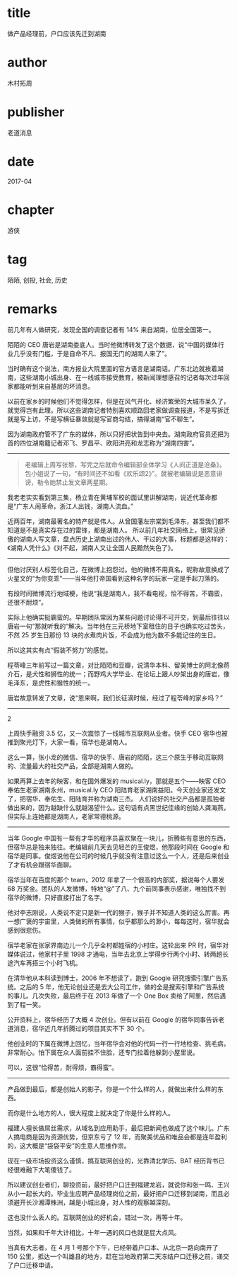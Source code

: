 # title
做产品经理前，户口应该先迁到湖南

# author
木村拓周

# publisher
老道消息

# date
2017-04

# chapter
游侠

# tag
陌陌, 创投, 社会, 历史

# remarks
前几年有人做研究，发现全国的调查记者有 14% 来自湖南，位居全国第一。

陌陌的 CEO 唐岩是湖南娄底人。当时他微博转发了这个数据，说“中国的媒体行业几乎没有门槛，于是自命不凡、报国无门的湖南人来了”。

当时确有这个说法，南方报业大院里面的官方语言是湖南话。广东北边就挨着湖南，这些湖南小城出身、在一线城市接受教育，被新闻理想感召的记者每次过年回家都能听到来自基层的坏消息。

以前在家乡的时候他们不觉得怎样，但是在风气开化、经济繁荣的大城市呆久了，就觉得岂有此理。所以这些湖南记者特别喜欢顺路回老家做调查报道，不是写拆迁就是写上访，不是写横征暴敛就是写官商勾结，搞得湖南“官不聊生”。

因为湖南政府管不了广东的媒体，所以只好把状告到中央去。湖南政府官员还把为首的四位湖南籍记者邓飞、罗昌平、欧阳洪亮和龙志称为“湖南四害”。

---

>  老编辑上周写张黎，写完之后就命令编辑部全体学习《人间正道是沧桑》。包小姐说了一句，“有时间还不如看《欢乐颂2》”。就被老编辑说是恶意诽谤，勒令她禁止发文章两星期。

我老老实实看到第三集，杨立青在黄埔军校的面试里讲解湖南，说近代革命都是“广东人闹革命，浙江人出钱，湖南人流血。”

近两百年，湖南最著名的特产就是伟人。从曾国藩左宗棠到毛泽东，甚至我们都不知道是不是真实存在过的雷锋，都是湖南人。
所以前几年社交网络上，很常见骄傲的湖南人写文章，盘点历史上湖南出过的伟人、干过的大事，标题都是这样的：《湖南人凭什么》《对不起，湖南人又让全国人民黯然失色了》。

---

但他讨厌别人标签化自己，在微博上抱怨过。他的微博不用真名，昵称故意换成了火星文的“为你变乖”——当年他打帝国看到这种名字的玩家一定是手起刀落的。

有段时间微博流行地域梗，他说“我是湖南人，我不看电视，恰不得苦，不霸蛮，还很不耐烦”。

实际上他确实挺霸蛮的。早期团队常因为某些问题讨论得不可开交，到最后往往以唐岩一句“那就听我的”解决。当年他在三元桥地下室租住的日子也确实吃过苦头，不然 25 岁生日那份 13 块的水煮肉片饭，不会成为他为数不多能记住的生日。

所以这其实有点“假装不努力”的感觉。

程苓峰三年前写过一篇文章，对比陌陌和豆瓣，说清华本科、留美博士的阿北像蒋介石，是犬性和狮性的统一；而野鸡大学毕业、在论坛上跟人吵架出身的唐岩，像毛泽东，是虎性和猴性的统一。

唐岩故意转发了文章，说“恩来啊，我们长征滴时候，经过了程苓峰的家乡吗？”

---

2   

上周快手融资 3.5 亿，又一次震惊了一线城市互联网从业者。快手 CEO 宿华也被推到聚光灯下，大家一看，宿华也是湖南人。

这么一算，张小龙的微信、宿华的快手、唐岩的陌陌，这三个原生于移动互联网的、流量最大的社交产品，全部是湖南人做的。

如果再算上去年的映客，和在国外爆发的 musical.ly，那就是五个——映客 CEO 奉佑生老家湖南永州，musical.ly CEO 阳陆育老家湖南益阳。今天创业家还发文了，把宿华、奉佑生、阳陆育并称为湖南三杰。
人们说好的社交产品都是孤独者做出来的，因为越缺什么就越渴望什么。这句话有点黑世纪佳缘的创始人龚海燕，但实际上连她都是湖南人，老家常德桃源。

---

当年 Google 中国有一帮有才华的程序员喜欢聚在一块儿，折腾些有意思的东西，但宿华总是独来独往。老编辑前几天去见轻芒的王俊煜，他那段时间在 Google 和宿华是同事。俊煜说他在公司的时候几乎就没有注意过这么一个人，还是后来创业了才有机会跟宿华面聊。

宿华当年在百度的那个 team，2012 年拿了一个很高的内部奖，据说每个人要发 68 万奖金。团队的人发微博，特地“@”了八、九个前同事表示感谢，唯独找不到宿华的微博，只好直接打出了名字。

他对李志刚说，人类说不定只是新一代的猴子，猴子并不知道人类的这么厉害。再一想广褒的宇宙里，人类做的所有事情，似乎都那么的渺小，每每这时，宿华就会感到很悲伤。

宿华老家在张家界南边儿一个几乎全村都姓宿的小村庄。这轮出来 PR 时，宿华对媒体说过，他家村子里 1998 才通电，当年去北京上学得步行两个小时、转两趟长途汽车再搭三个小时飞机。

在清华他从本科读到博士，2006 年不想读了，跑到 Google 研究搜索引擎广告系统。之后的 5 年，他无论创业还是去大公司工作，做的全是搜索引擎和广告系统的事儿。几次失败，最后终于在 2013 年做了一个 One Box 卖给了阿里，然后遇到了程一笑。

公开资料上，宿华经历了大概 4 次创业。但有以前在 Google 的宿华同事告诉老道消息，宿华近几年折腾过的项目其实不下 30 个。

他创业时的下属在微博上回忆，当年宿华会对他的代码一行一行地检查、挑毛病，非常耐心。怕下属在众人面前挂不住脸，还专门拉着他躲到小屋里说。

可以，这很“恰得苦，耐得烦，霸得蛮”。

---

产品做到最后，都是创始人的影子。你是一个什么样的人，就做出来什么样的东西。

而你是什么地方的人，很大程度上就决定了你是什么样的人。

福建人擅长做屌丝需求，从域名到应用助手，最后把新闻也做成了这个味儿。广东人搞电商是因为资源优势，但京东亏了 12 年，而聚美优品和唯品会都是连年盈利的，这大概是“袋袋平安”的生意人思维作祟。

现在一级市场投资这么谨慎，搞互联网创业的，光靠清北学历、BAT 经历背书已经很难融下大笔傻钱了。

所以建议创业者们，聊投资前，最好把户口迁到福建龙岩，就说你和张一鸣、王兴从小一起长大的。毕业生应聘产品经理岗位之前，最好把户口迁移到湖南，而且必须避开长沙湘潭株洲，越是小城出身，对人性的观察越深刻。

这也没什么丢人的。互联网创业的好机会，错过一次，再等十年。

当然，如果和千年大计相比，十年一遇的风口也就是屁大点风。

当真有大志者，在 4 月 1 号那个下午，已经带着户口本、从北京一路向南开了 150 公里，抵达一个叫雄县的地方，赶在当地政府第二天冻结户口迁移之前，递交了户口迁移申请。